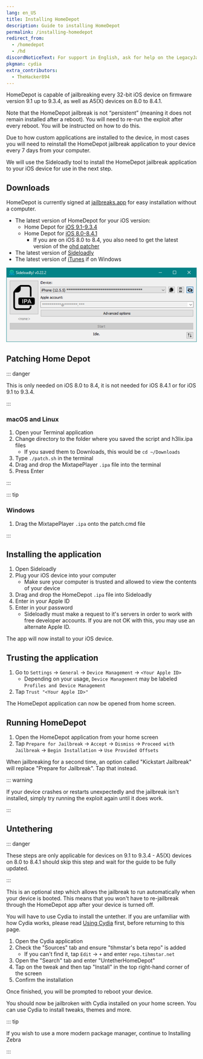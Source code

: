 ```yaml
---
lang: en_US
title: Installing HomeDepot
description: Guide to installing HomeDepot
permalink: /installing-homedepot
redirect_from:
  - /homedepot
  - /hd
discordNoticeText: For support in English, ask for help on the LegacyJailbreak [Discord Server](http://discord.legacyjailbreak.com/).
pkgman: cydia
extra_contributors:
  - TheHacker894
---
```


HomeDepot is capable of jailbreaking every 32-bit iOS device on firmware version 9.1 up to 9.3.4, as well as A5(X) devices on 8.0 to 8.4.1.

Note that the HomeDepot jailbreak is not “persistent” (meaning it does not remain installed after a reboot). You will need to re-run the exploit after every reboot. You will be instructed on how to do this.

Due to how custom applications are installed to the device, in most cases you will need to reinstall the HomeDepot jailbreak application to your device every 7 days from your computer.

We will use the Sideloadly tool to install the HomeDepot jailbreak application to your iOS device for use in the next step.

## Downloads

<div class="custom-container tip" id="ifJailbreaksAppSigned"><p>
HomeDepot is currently signed at <a href="https://jailbreaks.app/legacy.html" target="_blank">jailbreaks.app</a> for easy installation without a computer.
</p></div>

- The latest version of HomeDepot for your iOS version:
  - Home Depot for [iOS 9.1-9.3.4](http://wall.supplies/)
  - Home Depot for [iOS 8.0-8.4.1](http://wall.supplies/OLD%20iPhone%20HACKED.html)
    - If you are on iOS 8.0 to 8.4, you also need to get the latest version of the [ohd patcher](https://github.com/LukeZGD/ohd/releases)
- The latest version of [Sideloadly](https://sideloadly.io/)
- The latest version of [iTunes](https://www.apple.com/itunes/download/win32) if on Windows

![A screenshot of the Sideloadly application (Windows)](/assets/images/sideloadly_win.png)

## Patching Home Depot

::: danger

This is only needed on iOS 8.0 to 8.4, it is not needed for iOS 8.4.1 or for iOS 9.1 to 9.3.4.

:::

### macOS and Linux

1. Open your Terminal application
1. Change directory to the folder where you saved the script and h3lix.ipa files
   - If you saved them to Downloads, this would be `cd ~/Downloads`
1. Type `./patch.sh` in the terminal
1. Drag and drop the MixtapePlayer `.ipa` file into the terminal
1. Press Enter

:::

::: tip

### Windows

1. Drag the MixtapePlayer `.ipa` onto the patch.cmd file

:::

## Installing the application

1. Open Sideloadly
1. Plug your iOS device into your computer
    - Make sure your computer is trusted and allowed to view the contents of your device
1. Drag and drop the HomeDepot `.ipa` file into Sideloadly
1. Enter in your Apple ID
1. Enter in your password
    - Sideloadly must make a request to it's servers in order to work with free developer accounts. If you are not OK with this, you may use an alternate Apple ID.

The app will now install to your iOS device.

## Trusting the application

1. Go to `Settings` -> `General` -> `Device Management` -> `<Your Apple ID>`
    - Depending on your usage, `Device Management` may be labeled `Profiles and Device Management`
1. Tap `Trust "<Your Apple ID>"`

The HomeDepot application can now be opened from home screen.

## Running HomeDepot

1. Open the HomeDepot application from your home screen
1. Tap `Prepare for Jailbreak` -> `Accept` -> `Dismiss` -> `Proceed with Jailbreak` -> `Begin Installation` -> `Use Provided Offsets`

When jailbreaking for a second time, an option called "Kickstart Jailbreak" will replace "Prepare for Jailbreak". Tap that instead.

::: warning

If your device crashes or restarts unexpectedly and the jailbreak isn't installed, simply try running the exploit again until it does work.

:::

## Untethering

::: danger

These steps are only applicable for devices on 9.1 to 9.3.4 - A5(X) devices on 8.0 to 8.4.1 should skip this step and wait for the guide to be fully updated.

:::

This is an optional step which allows the jailbreak to run automatically when your device is booted. This means that you won't have to re-jailbreak through the HomeDepot app after your device is turned off.

You will have to use Cydia to install the untether. If you are unfamiliar with how Cydia works, please read [Using Cydia](/installing-homedepot/using-cydia.html) first, before returning to this page.

1. Open the Cydia application
1. Check the "Sources" tab and ensure "tihmstar's beta repo" is added
    - If you can't find it, tap `Edit` -> `+` and enter `repo.tihmstar.net`
1. Open the "Search" tab and enter "UntetherHomeDepot"
1. Tap on the tweak and then tap "Install" in the top right-hand corner of the screen
1. Confirm the installation

Once finished, you will be prompted to reboot your device.

You should now be jailbroken with Cydia installed on your home screen. You can use Cydia to install <router-link to="/faq/#what-are-tweaks">tweaks</router-link>, themes and more.

::: tip

If you wish to use a more modern package manager, continue to <router-link to="/installing-zebra">Installing Zebra</router-link>

:::